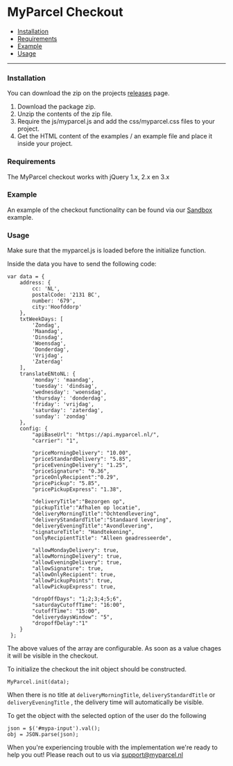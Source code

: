# MyParcel Checkout


- [Installation](#installation)
- [Requirements](#requirements)
- [Example](#example)
- [Usage](#usage)

---

### Installation

You can download the zip on the projects [releases](https://github.com/myparcelnl/checkout/releases) page.

1. Download the package zip.
2. Unzip the contents of the zip file.
3. Require the js/myparcel.js and add the css/myparcel.css files to your project. 
4. Get the HTML content of the examples / an example file and place it inside your project.  


### Requirements

The MyParcel checkout works with jQuery  1.x, 2.x en 3.x

### Example
An example of the checkout functionality can be found via our [Sandbox](https://myparcelnl.github.io/checkout/sandbox/) example.


### Usage
Make sure that the myparcel.js is loaded before the initialize function.

Inside the data you have to send the following code:
```
var data = {
    address: {
        cc: 'NL',
        postalCode: '2131 BC',
        number: '679',
        city:'Hoofddorp'
    },
    txtWeekDays: [
        'Zondag',
        'Maandag',
        'Dinsdag',
        'Woensdag',
        'Donderdag',
        'Vrijdag',
        'Zaterdag'
    ],
    translateENtoNL: {
        'monday': 'maandag',
        'tuesday': 'dindsag',
        'wednesday': 'woensdag',
        'thursday': 'donderdag',
        'friday': 'vrijdag',
        'saturday': 'zaterdag',
        'sunday': 'zondag'
    },
    config: {
        "apiBaseUrl": "https://api.myparcel.nl/",
        "carrier": "1",
    
        "priceMorningDelivery": "10.00",
        "priceStandardDelivery": "5.85",
        "priceEveningDelivery": "1.25",
        "priceSignature": "0.36",
        "priceOnlyRecipient":"0.29",
        "pricePickup": "5.85",
        "pricePickupExpress": "1.38",
    
        "deliveryTitle":"Bezorgen op",
        "pickupTitle":"Afhalen op locatie",
        "deliveryMorningTitle":"Ochtendlevering",
        "deliveryStandardTitle":"Standaard levering",
        "deliveryEveningTitle":"Avondlevering",
        "signatureTitle": "Handtekening",
        "onlyRecipientTitle": "Alleen geadresseerde",
    
        "allowMondayDelivery": true,
        "allowMorningDelivery": true,
        "allowEveningDelivery": true,
        "allowSignature": true,
        "allowOnlyRecipient": true,
        "allowPickupPoints": true,
        "allowPickupExpress": true,
    
        "dropOffDays": "1;2;3;4;5;6",
        "saturdayCutoffTime": "16:00",
        "cutoffTime": "15:00",
        "deliverydaysWindow": "5",
        "dropoffDelay":"1"
    }
 };
```
The above values of the array are configurable. As soon as a value chages it will be visible in the checkout.

To initialize the checkout the init object should be constructed.

```MyParcel.init(data);```

When there is no title at ```deliveryMorningTitle```, ```deliveryStandardTitle``` or ```deliveryEveningTitle``` , the delivery time will automatically be visible.

To get the object with the selected option of the user do the following

```
json = $('#mypa-input').val();
obj = JSON.parse(json);
```

When you're experiencing trouble with the implementation we're ready to help you out! Please reach out to us via support@myparcel.nl

